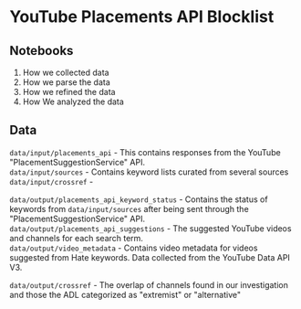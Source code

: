 # YouTube Placements API Blocklist



## Notebooks
1. How we collected data
2. How we parse the data
3. How we refined the data
4. How We analyzed the data


## Data
`data/input/placements_api` -  This contains responses from the YouTube "PlacementSuggestionService" API.<br>
`data/input/sources` - Contains keyword lists curated from several sources<br>
`data/input/crossref` - 


`data/output/placements_api_keyword_status` - Contains the status of keywords from `data/input/sources` after being sent through the "PlacementSuggestionService" API.<br>
`data/output/placements_api_suggestions` - The suggested YouTube videos and channels for each search term.<br>
`data/output/video_metadata` - Contains video metadata for videos suggested from Hate keywords. Data collected from the YouTube Data API V3.

`data/output/crossref` - The overlap of channels found in our investigation and those the ADL categorized as "extremist" or "alternative"